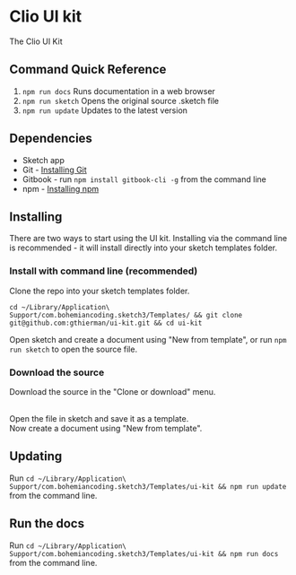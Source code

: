 # Clio UI kit
The Clio UI Kit

## Command Quick Reference
1. `npm run docs` Runs documentation in a web browser
2. `npm run sketch` Opens the original source .sketch file
2. `npm run update` Updates to the latest version

## Dependencies
* Sketch app
* Git - [Installing Git](https://www.atlassian.com/git/tutorials/install-git)
* Gitbook - run `npm install gitbook-cli -g` from the command line
* npm - [Installing npm](https://www.npmjs.com/get-npm)

## Installing
There are two ways to start using the UI kit. Installing via the command line is recommended - it will install directly into your sketch templates folder.

### Install with command line (recommended)

Clone the repo into your sketch templates folder.
```
cd ~/Library/Application\ Support/com.bohemiancoding.sketch3/Templates/ && git clone git@github.com:gthierman/ui-kit.git && cd ui-kit
```
 Open sketch and create a document using "New from template", or run `npm run sketch` to open the source file.

### Download the source

Download the source in the "Clone or download" menu.
<!-- <img src="images/download-source.png" width="546"> -->
<br>Open the file in sketch and save it as a template.<br>
Now create a document using "New from template".

## Updating
Run `cd ~/Library/Application\ Support/com.bohemiancoding.sketch3/Templates/ui-kit && npm run update` from the command line.

## Run the docs
Run `cd ~/Library/Application\ Support/com.bohemiancoding.sketch3/Templates/ui-kit && npm run docs` from the command line.

<!-- ## Symbol overrides
<img src="images/symbol-overrides.png" width="808"> -->

